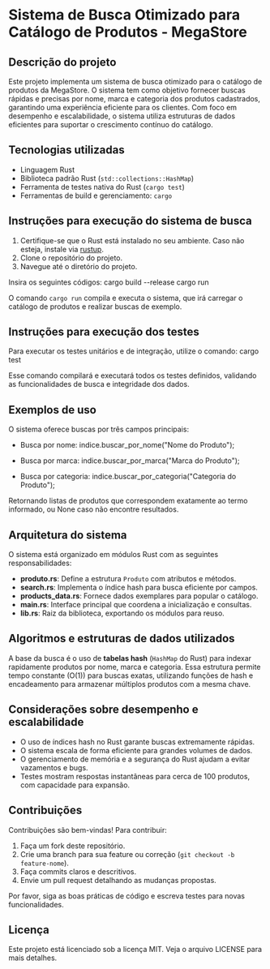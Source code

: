 # Sistema de Busca Otimizado para Catálogo de Produtos - MegaStore

## Descrição do projeto
Este projeto implementa um sistema de busca otimizado para o catálogo de produtos da MegaStore. O sistema tem como objetivo fornecer buscas rápidas e precisas por nome, marca e categoria dos produtos cadastrados, garantindo uma experiência eficiente para os clientes. Com foco em desempenho e escalabilidade, o sistema utiliza estruturas de dados eficientes para suportar o crescimento contínuo do catálogo.

## Tecnologias utilizadas
- Linguagem Rust
- Biblioteca padrão Rust (`std::collections::HashMap`)
- Ferramenta de testes nativa do Rust (`cargo test`)
- Ferramentas de build e gerenciamento: `cargo`

## Instruções para execução do sistema de busca

1. Certifique-se que o Rust está instalado no seu ambiente. Caso não esteja, instale via [rustup](https://rustup.rs/).
2. Clone o repositório do projeto.
3. Navegue até o diretório do projeto.

Insira os seguintes códigos:
cargo build --release
cargo run

O comando `cargo run` compila e executa o sistema, que irá carregar o catálogo de produtos e realizar buscas de exemplo.

## Instruções para execução dos testes

Para executar os testes unitários e de integração, utilize o comando:
cargo test

Esse comando compilará e executará todos os testes definidos, validando as funcionalidades de busca e integridade dos dados.

## Exemplos de uso

O sistema oferece buscas por três campos principais:

- Busca por nome:
indice.buscar_por_nome("Nome do Produto");

- Busca por marca:
indice.buscar_por_marca("Marca do Produto");

- Busca por categoria:
indice.buscar_por_categoria("Categoria do Produto");

Retornando listas de produtos que correspondem exatamente ao termo informado, ou None caso não encontre resultados.

## Arquitetura do sistema

O sistema está organizado em módulos Rust com as seguintes responsabilidades:

- **produto.rs**: Define a estrutura `Produto` com atributos e métodos.
- **search.rs**: Implementa o índice hash para busca eficiente por campos.
- **products_data.rs**: Fornece dados exemplares para popular o catálogo.
- **main.rs**: Interface principal que coordena a inicialização e consultas.
- **lib.rs**: Raiz da biblioteca, exportando os módulos para reuso.

## Algoritmos e estruturas de dados utilizados

A base da busca é o uso de **tabelas hash** (`HashMap` do Rust) para indexar rapidamente produtos por nome, marca e categoria. Essa estrutura permite tempo constante \(O(1)\) para buscas exatas, utilizando funções de hash e encadeamento para armazenar múltiplos produtos com a mesma chave.

## Considerações sobre desempenho e escalabilidade

- O uso de índices hash no Rust garante buscas extremamente rápidas.
- O sistema escala de forma eficiente para grandes volumes de dados.
- O gerenciamento de memória e a segurança do Rust ajudam a evitar vazamentos e bugs.
- Testes mostram respostas instantâneas para cerca de 100 produtos, com capacidade para expansão.

## Contribuições

Contribuições são bem-vindas! Para contribuir:

1. Faça um fork deste repositório.
2. Crie uma branch para sua feature ou correção (`git checkout -b feature-nome`).
3. Faça commits claros e descritivos.
4. Envie um pull request detalhando as mudanças propostas.

Por favor, siga as boas práticas de código e escreva testes para novas funcionalidades.

## Licença

Este projeto está licenciado sob a licença MIT. Veja o arquivo LICENSE para mais detalhes.